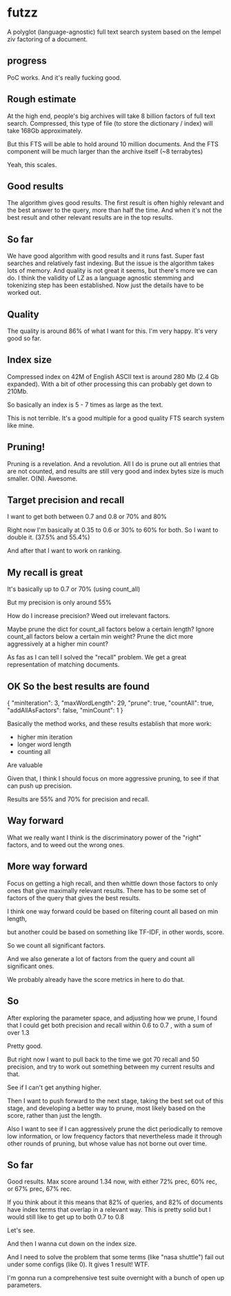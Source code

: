 # futzz

A polyglot (language-agnostic) full text search system based on the lempel ziv factoring of a document.

## progress

PoC works. And it's really fucking good.

## Rough estimate

At the high end, people's big archives will take 8 billion factors of full text search. Compressed, this type of file (to store the dictionary / index) will take 168Gb approximately.

But this FTS will be able to hold around 10 million documents. And the FTS component will be much larger than the archive itself (~8 terrabytes)

Yeah, this scales.

## Good results

The algorithm gives good results. The first result is often highly relevant and the best answer to the query, more than half the time. And when it's not the best result and other relevant results are in the top results.

## So far

We have good algorithm with good results and it runs fast. Super fast searches and relatively fast indexing. But the issue is the algorithm takes lots of memory. And quality is not great it seems, but there's more we can do. I think the validity of LZ as a language agnostic stemming and tokenizing step has been established. Now just the details have to be worked out.

## Quality

The quality is around 86% of what I want for this. I'm very happy. It's very good so far. 

## Index size

Compressed index on 42M of English ASCII text is around 280 Mb (2.4 Gb expanded).
With a bit of other processing this can probably get down to 210Mb. 

So basically an index is 5 - 7 times as large as the text.

This is not terrible. It's a good multiple for a good quality FTS search system like mine.

## Pruning!

Pruning is a revelation. And a revolution. All I do is prune out all entries that are not counted, and results are still very good and index bytes size is much smaller. O(N). Awesome.

## Target precision and recall

I want to get both between 0.7 and 0.8 or 70% and 80%

Right now I'm basically at 0.35 to 0.6 or 30% to 60% for both. So I want to double it.
(37.5% and 55.4%)

And after that I want to work on ranking.

## My recall is great

It's basically up to 0.7 or 70% (using count_all)

But my precision is only around 55%

How do I increase precision? Weed out irrelevant factors.

Maybe prune the dict for count_all factors below a certain length?
Ignore count_all factors below a certain min weight?
Prune the dict more aggressively at a higher min count?

As fas as I can tell I solved the "recall" problem. We get a great representation of matching documents.

## OK So the best results are found

{
  "minIteration": 3,
  "maxWordLength": 29,
  "prune": true,
  "countAll": true,
  "addAllAsFactors": false,
  "minCount": 1
}

Basically the method works, and these results establish that more work:

- higher min iteration
- longer word length
- counting all 

Are valuable

Given that, I think I should focus on more aggressive pruning, to see if that can push up precision.

Results are 55% and 70% for precision and recall.

## Way forward

What we really want I think is the discriminatory power of the "right" factors, and to weed out the wrong ones.

## More way forward

Focus on getting a high recall, and then whittle down those factors to only ones that give maximally relevant results. There has to be some set of factors of the query that gives the best results.

I think one way forward could be based on filtering count all based on min length,

but another could be based on something like TF-IDF, in other words, score. 

So we count all significant factors. 

And we also generate a lot of factors from the query and count all significant ones.

We probably already have the score metrics in here to do that.

## So

After exploring the parameter space, and adjusting how we prune, I found that I could get both precision and recall within 0.6 to 0.7 , with a sum of over 1.3

Pretty good. 

But right now I want to pull back to the time we got 70 recall and 50 precision, and try to work out something between my current results and that.

See if I can't get anything higher.

Then I want to push forward to the next stage, taking the best set out of this stage, and developing a better way to prune, most likely based on the score, rather than just the length.

Also I want to see if I can aggressively prune the dict periodically to remove low information, or low frequency factors that nevertheless made it through other rounds of pruning, but whose value has not borne out over time.

## So far

Good results. Max score around 1.34 now, with either 72% prec, 60% rec, or 67% prec, 67% rec.

If you think about it this means that 82% of queries, and 82% of documents have index terms that overlap in a relevant way. This is pretty solid but I would still like to get up to both 0.7 to 0.8

Let's see.

And then I wanna cut down on the index size.

And I need to solve the problem that some terms (like "nasa shuttle") fail out under some configs (like 0). It gives 1 result! WTF.

I'm gonna run a comprehensive test suite overnight with a bunch of open up parameters.

